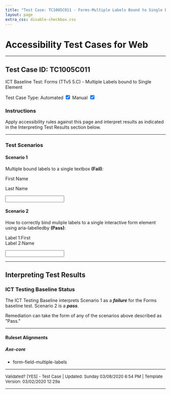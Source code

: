 ```yaml
---
title: "Test Case: TC1005C011 - Forms-Multiple Labels Bound to Single Element"
layout: page
extra_css: disable-checkbox.css
---
```




<h1>Accessibility Test Cases for Web</h1>
<hr>
<!-- InstanceBeginEditable name="TestCaseName" -->
<h2>Test Case ID: TC1005C011</h2>
<p class="h2">ICT Baseline Test: Forms (TTv5 5.C) - Multiple Labels bound to Single Element</p>
<p class="h4">Test Case Type:
  <label for="tmpCBAuto">Automated</label>
  <input checked type="checkbox" name="tmpCBAuto" id="tmpCBAuto">
  <label for="tmpCBManual">Manual</label>
  <input checked type="checkbox" name="tmpCBManual" id="tmpCBManual">
</p>

<h3><strong>Instructions</strong></h3>
<p>Apply accessibility rules against this page and interpret results as indicated in the Interpreting Test Results section below.</p>
<!-- InstanceEndEditable -->
<hr>

<!--***** SCENARIOS *****-->
<h3>Test Scenarios</h3>
<h4> Scenario 1</h4>
<!-- InstanceBeginEditable name="TestCaseScenario" -->
<p>Multiple bound labels to a single textbox <strong>(Fail)</strong>:</p>
<p>
  <label for="textbox1">First Name</label>
</p>
<p>
  <label for="textbox1">Last Name</label>
</p>
<p>
  <input id="textbox1" type="text" maxlength="15">
</p>
<h4>Scenario 2</h4>
<p>How to correctly bind muliple labels to a single interactive form element using aria-labelledby <strong>(Pass)</strong>:</p>
Label 1:<label id="f1">First</label> <br />
Label 2:<label id="f2">Name</label>
<p>
  <input aria-labelledby="f1 f2" id="tb2" type="text" maxlength="15">
</p>


<!-- InstanceEndEditable -->
<hr>

<!--***** INTERPRETING TEST RESULTS *****-->
<h2>Interpreting Test Results</h2>
<h3>ICT Testing Baseline Status</h3>
<!-- InstanceBeginEditable name="ResultsInterpretation" -->
<p>The ICT Testing Baseline interprets Scenario 1 as a <em><strong>failure</strong></em> for the Forms baseline test. Scenario 2 is a <em><strong>pass</strong></em>. </p>
<p>Remediation can take the form of any of the scenarios above described as "Pass."</p>

<!-- InstanceEndEditable -->
<hr>

<!--***** RULESET ALIGNMENTS *****-->
<h4>Ruleset Alignments</h4>
<!-- InstanceBeginEditable name="RulesetAlignments" -->
<h5>Axe-core </h5>
<ul>
  <li> form-field-multiple-labels</li>
</ul>
<!-- InstanceEndEditable -->


<!--***** FOOTER *****-->
<hr>
<p style="font-size:small">Validated? [<!-- InstanceBeginEditable name="Validation" -->YES<!-- InstanceEndEditable -->] - Test Case | Updated: <!-- #BeginDate format:fAm3a -->Sunday 03/08/2020 6:54 PM<!-- #EndDate --> | Template Version: 03/02/2020 12:29a</p>
<hr>

